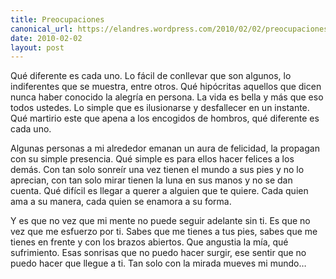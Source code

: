 ```yaml
---
title: Preocupaciones
canonical_url: https://elandres.wordpress.com/2010/02/02/preocupaciones/
date: 2010-02-02
layout: post
---
```


Qué diferente es cada uno. Lo fácil de conllevar que son algunos, lo indiferentes que se muestra, entre otros. Qué hipócritas aquellos que dicen nunca haber conocido la alegría en persona. La vida es bella y más que eso todos ustedes. Lo simple que es ilusionarse y desfallecer en un instante. Qué martirio este que apena a los encogidos de hombros, qué diferente es cada uno.

<!--more-->

Algunas personas a mi alrededor emanan un aura de felicidad, la propagan con su simple presencia. Qué simple es para ellos hacer felices a los demás. Con tan solo sonreír una vez tienen el mundo a sus pies y no lo aprecian, con tan solo mirar tienen la luna en sus manos y no se dan cuenta. Qué difícil es llegar a querer a alguien que te quiere. Cada quien ama a su manera, cada quien se enamora a su forma.

Y es que no vez que mi mente no puede seguir adelante sin ti. Es que no vez que me esfuerzo por ti. Sabes que me tienes a tus pies, sabes que me tienes en frente y con los brazos abiertos. Que angustia la mía, qué sufrimiento. Esas sonrisas que no puedo hacer surgir, ese sentir que no puedo hacer que llegue a ti. Tan solo con la mirada mueves mi mundo…
